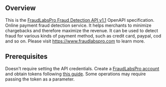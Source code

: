 ## Overview
This is the [FraudLabsPro Fraud Detection API v1.1](https://www.fraudlabspro.com/developer/api/screen-order) OpenAPI specification. Online payment fraud detection service. It helps merchants to minimize chargebacks and therefore maximize the revenue.  It can be used to detect fraud for various kinds of payment method, such as credit card, paypal, cod and so on.  Please visit https://www.fraudlabspro.com to learn more.
## Prerequisites

Doesn't require setting the API credentials.  Create a [FraudLabsPro account](https://www.fraudlabspro.com/checkout) and obtain tokens following [this guide](https://www.fraudlabspro.com/developer/api/screen-order). Some operations may require passing the token as a parameter.
